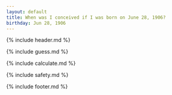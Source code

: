 ```yaml
---
layout: default
title: When was I conceived if I was born on June 28, 1906?
birthday: Jun 28, 1906
---
```


{% include header.md %}

{% include guess.md %}

{% include calculate.md %}

{% include safety.md %}

{% include footer.md %}



